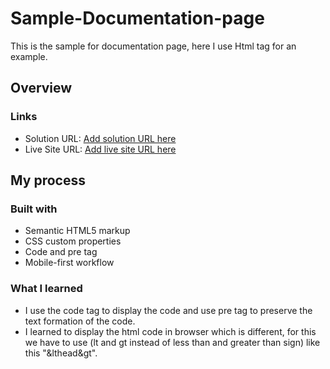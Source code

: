 # Sample-Documentation-page
This is the sample for documentation page, here I use Html tag for an example.


## Overview

### Links

- Solution URL: [Add solution URL here](https://your-solution-url.com)
- Live Site URL: [Add live site URL here](https://your-live-site-url.com)

## My process

### Built with

- Semantic HTML5 markup
- CSS custom properties
- Code and pre tag
- Mobile-first workflow

### What I learned

- I use the code tag to display the code and use pre tag to preserve the text formation of the code.
- I learned to display the html code in browser which is different, for this we have to use (lt and gt instead of less than and greater than sign) like this "&lthead&gt".
